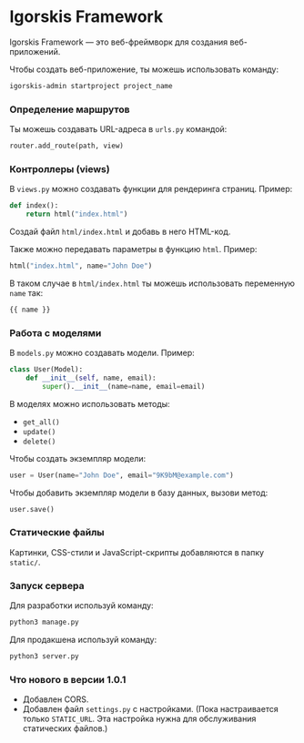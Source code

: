 # Igorskis Framework

Igorskis Framework — это веб-фреймворк для создания веб-приложений.

Чтобы создать веб-приложение, ты можешь использовать команду:
```sh
igorskis-admin startproject project_name
```

### Определение маршрутов
Ты можешь создавать URL-адреса в `urls.py` командой:
```python
router.add_route(path, view)
```

### Контроллеры (views)
В `views.py` можно создавать функции для рендеринга страниц. Пример:
```python
def index():
    return html("index.html")
```
Создай файл `html/index.html` и добавь в него HTML-код.

Также можно передавать параметры в функцию `html`. Пример:
```python
html("index.html", name="John Doe")
```
В таком случае в `html/index.html` ты можешь использовать переменную `name` так:
```html
{{ name }}
```

### Работа с моделями
В `models.py` можно создавать модели. Пример:
```python
class User(Model):
    def __init__(self, name, email):
        super().__init__(name=name, email=email)
```
В моделях можно использовать методы:
- `get_all()`
- `update()`
- `delete()`

Чтобы создать экземпляр модели:
```python
user = User(name="John Doe", email="9K9bM@example.com")
```
Чтобы добавить экземпляр модели в базу данных, вызови метод:
```python
user.save()
```

### Статические файлы
Картинки, CSS-стили и JavaScript-скрипты добавляются в папку `static/`.

### Запуск сервера
Для разработки используй команду:
```sh
python3 manage.py
```
Для продакшена используй команду:
```sh
python3 server.py
```
### Что нового в версии 1.0.1
- Добавлен CORS.
- Добавлен файл `settings.py` с настройками. (Пока настраивается только `STATIC_URL`. Эта настройка нужна для обслуживания статических файлов.)
